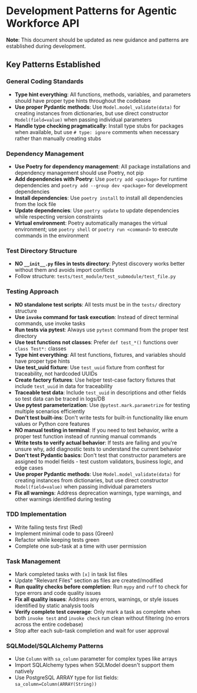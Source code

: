 # Development Patterns for Agentic Workforce API

**Note**: This document should be updated as new guidance and patterns are established during development.

## Key Patterns Established

### General Coding Standards
- **Type hint everything**: All functions, methods, variables, and parameters should have proper type hints throughout the codebase
- **Use proper Pydantic methods**: Use `Model.model_validate(data)` for creating instances from dictionaries, but use direct constructor `Model(field=value)` when passing individual parameters
- **Handle type checking pragmatically**: Install type stubs for packages when available, but use `# type: ignore` comments when necessary rather than manually creating stubs

### Dependency Management
- **Use Poetry for dependency management**: All package installations and dependency management should use Poetry, not pip
- **Add dependencies with Poetry**: Use `poetry add <package>` for runtime dependencies and `poetry add --group dev <package>` for development dependencies
- **Install dependencies**: Use `poetry install` to install all dependencies from the lock file
- **Update dependencies**: Use `poetry update` to update dependencies while respecting version constraints
- **Virtual environment**: Poetry automatically manages the virtual environment; use `poetry shell` or `poetry run <command>` to execute commands in the environment

### Test Directory Structure
- **NO `__init__.py` files in tests directory**: Pytest discovery works better without them and avoids import conflicts
- Follow structure: `tests/test_module/test_submodule/test_file.py`

### Testing Approach
- **NO standalone test scripts**: All tests must be in the `tests/` directory structure
- **Use `invoke` command for task execution**: Instead of direct terminal commands, use invoke tasks
- **Run tests via pytest**: Always use `pytest` command from the proper test directory
- **Use test functions not classes**: Prefer `def test_*()` functions over `class Test*:` classes
- **Type hint everything**: All test functions, fixtures, and variables should have proper type hints
- **Use test_uuid fixture**: Use `test_uuid` fixture from conftest for traceability, not hardcoded UUIDs
- **Create factory fixtures**: Use helper test-case factory fixtures that include `test_uuid` in data for traceability
- **Traceable test data**: Include `test_uuid` in descriptions and other fields so test data can be traced in logs/DB
- **Use pytest parameterization**: Use `@pytest.mark.parametrize` for testing multiple scenarios efficiently
- **Don't test built-ins**: Don't write tests for built-in functionality like enum values or Python core features
- **NO manual testing in terminal**: If you need to test behavior, write a proper test function instead of running manual commands
- **Write tests to verify actual behavior**: If tests are failing and you're unsure why, add diagnostic tests to understand the current behavior
- **Don't test Pydantic basics**: Don't test that constructor parameters are assigned to model fields - test custom validators, business logic, and edge cases
- **Use proper Pydantic methods**: Use `Model.model_validate(data)` for creating instances from dictionaries, but use direct constructor `Model(field=value)` when passing individual parameters
- **Fix all warnings**: Address deprecation warnings, type warnings, and other warnings identified during testing

### TDD Implementation
- Write failing tests first (Red)
- Implement minimal code to pass (Green) 
- Refactor while keeping tests green
- Complete one sub-task at a time with user permission

### Task Management
- Mark completed tasks with `[x]` in task list files
- Update "Relevant Files" section as files are created/modified
- **Run quality checks before completion**: Run `mypy` and `ruff` to check for type errors and code quality issues
- **Fix all quality issues**: Address any errors, warnings, or style issues identified by static analysis tools
- **Verify complete test coverage**: Only mark a task as complete when both `invoke test` and `invoke check` run clean without filtering (no errors across the entire codebase)
- Stop after each sub-task completion and wait for user approval

### SQLModel/SQLAlchemy Patterns
- Use `Column` with `sa_column` parameter for complex types like arrays
- Import SQLAlchemy types when SQLModel doesn't support them natively
- Use PostgreSQL ARRAY type for list fields: `sa_column=Column(ARRAY(String))`

